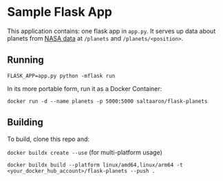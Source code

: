 # Sample Flask App

This application contains: one flask app in `app.py`. It serves up data about planets from [NASA data](https://solarsystem.nasa.gov/moons/in-depth/) at `/planets` and `/planets/<position>`.

## Running

```
FLASK_APP=app.py python -mflask run
```

In its more portable form, run it as a Docker Container:
```
docker run -d --name planets -p 5000:5000 saltaaron/flask-planets
```

## Building

To build, clone this repo and:

`docker buildx create --use` (for multi-platform usage)

`docker buildx build --platform linux/amd64,linux/arm64 -t <your_docker_hub_account>/flask-planets --push .`

